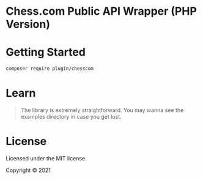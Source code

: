 # Chess.com Public API Wrapper (PHP Version)

# Getting Started

```sh
composer require plugin/chesscom
```

# Learn

> The library is extremely straightforward. You may wanna see the examples directory in case you get lost.

# License

Licensed under the MIT license.

Copyright © 2021
